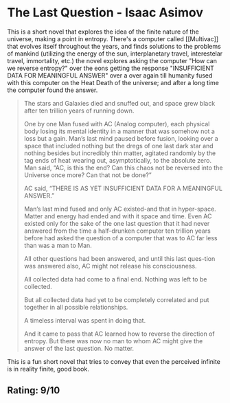 # The Last Question - Isaac Asimov

This is a short novel that explores the idea of the finite nature of the universe, making a point in entropy. There's a computer called [[Multivac]] that evolves itself throughout the years, and finds solutions to the problems of mankind (utilizing the energy of the sun, interplanetary travel, interestelar travel, immortality, etc.)  the novel explores asking the computer "How can we reverse entropy?" over the eons getting the response "INSUFFICIENT DATA FOR MEANINGFUL ANSWER" over a over again till humanity fused with this computer on the Heat Death of the universe; and after a long time the computer found the answer.

> The stars and Galaxies died and snuffed out, and space grew black after ten trillion years of running down. 
> 
> One by one Man fused with AC (Analog computer), each physical body losing its mental identity in a manner that was somehow not a loss but a gain. 
> Man’s last mind paused before fusion, looking over a space that included nothing but the dregs of one last dark star and nothing besides but incredibly thin matter, agitated randomly by the tag ends of heat wearing out, asymptotically, to the absolute zero. 
> Man said, “AC, is this the end? Can this chaos not be reversed into the Universe once more? Can that not be done?” 
> 
> AC said, “THERE IS AS YET INSUFFICIENT DATA FOR A MEANINGFUL ANSWER.” 
> 
> Man’s last mind fused and only AC existed-and that in hyper-space. 
> Matter and energy had ended and with it space and time. Even AC existed only for the sake of the one last question that it had never answered from the time a half-drunken computer ten trillion years before had asked the question of a computer that was to AC far less than was a man to Man. 
> 
> All other questions had been answered, and until this last ques-tion was answered also, AC might not release his consciousness. 
> 
> All collected data had come to a final end. Nothing was left to be collected. 
> 
> But all collected data had yet to be completely correlated and put together in all possible relationships. 
> 
> A timeless interval was spent in doing that. 
> 
> And it came to pass that AC learned how to reverse the direction of entropy. But there was now no man to whom AC might give the answer of the last question. No matter.

This is a fun short novel that tries to convey that even the perceived infinite is in reality finite, good book.

## Rating: 9/10